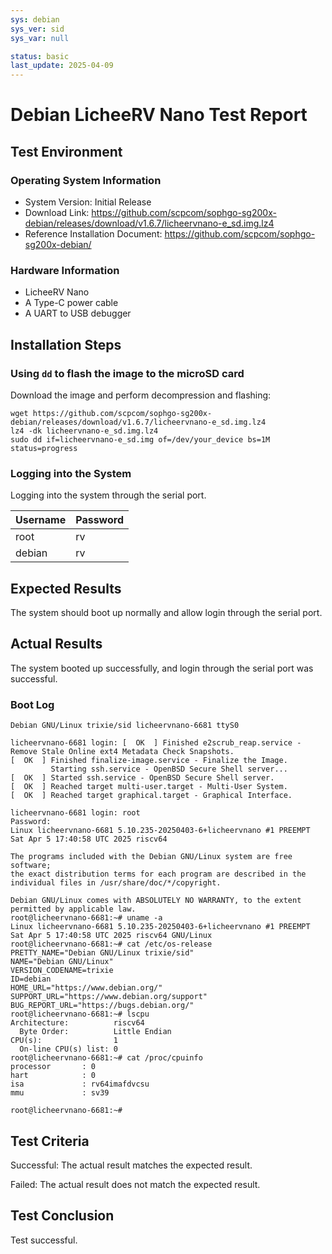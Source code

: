 ```yaml
---
sys: debian
sys_ver: sid
sys_var: null

status: basic
last_update: 2025-04-09
---
```


# Debian LicheeRV Nano Test Report

## Test Environment

### Operating System Information

- System Version: Initial Release
- Download Link: https://github.com/scpcom/sophgo-sg200x-debian/releases/download/v1.6.7/licheervnano-e_sd.img.lz4
- Reference Installation Document: https://github.com/scpcom/sophgo-sg200x-debian/

### Hardware Information

- LicheeRV Nano
- A Type-C power cable
- A UART to USB debugger

## Installation Steps

### Using `dd` to flash the image to the microSD card

Download the image and perform decompression and flashing:

```shell
wget https://github.com/scpcom/sophgo-sg200x-debian/releases/download/v1.6.7/licheervnano-e_sd.img.lz4
lz4 -dk licheervnano-e_sd.img.lz4
sudo dd if=licheervnano-e_sd.img of=/dev/your_device bs=1M status=progress
```

### Logging into the System

Logging into the system through the serial port.

| Username | Password |
| -------- | -------- |
| root     | rv       |
| debian   | rv       |


## Expected Results

The system should boot up normally and allow login through the serial port.

## Actual Results

The system booted up successfully, and login through the serial port was successful.

### Boot Log

```log
Debian GNU/Linux trixie/sid licheervnano-6681 ttyS0

licheervnano-6681 login: [  OK  ] Finished e2scrub_reap.service - Remove Stale Online ext4 Metadata Check Snapshots.
[  OK  ] Finished finalize-image.service - Finalize the Image.
         Starting ssh.service - OpenBSD Secure Shell server...
[  OK  ] Started ssh.service - OpenBSD Secure Shell server.
[  OK  ] Reached target multi-user.target - Multi-User System.
[  OK  ] Reached target graphical.target - Graphical Interface.

licheervnano-6681 login: root
Password:
Linux licheervnano-6681 5.10.235-20250403-6+licheervnano #1 PREEMPT Sat Apr 5 17:40:58 UTC 2025 riscv64

The programs included with the Debian GNU/Linux system are free software;
the exact distribution terms for each program are described in the
individual files in /usr/share/doc/*/copyright.

Debian GNU/Linux comes with ABSOLUTELY NO WARRANTY, to the extent
permitted by applicable law.
root@licheervnano-6681:~# uname -a
Linux licheervnano-6681 5.10.235-20250403-6+licheervnano #1 PREEMPT Sat Apr 5 17:40:58 UTC 2025 riscv64 GNU/Linux
root@licheervnano-6681:~# cat /etc/os-release
PRETTY_NAME="Debian GNU/Linux trixie/sid"
NAME="Debian GNU/Linux"
VERSION_CODENAME=trixie
ID=debian
HOME_URL="https://www.debian.org/"
SUPPORT_URL="https://www.debian.org/support"
BUG_REPORT_URL="https://bugs.debian.org/"
root@licheervnano-6681:~# lscpu
Architecture:          riscv64
  Byte Order:          Little Endian
CPU(s):                1
  On-line CPU(s) list: 0
root@licheervnano-6681:~# cat /proc/cpuinfo
processor       : 0
hart            : 0
isa             : rv64imafdvcsu
mmu             : sv39

root@licheervnano-6681:~#

```

## Test Criteria

Successful: The actual result matches the expected result.

Failed: The actual result does not match the expected result.

## Test Conclusion

Test successful.


